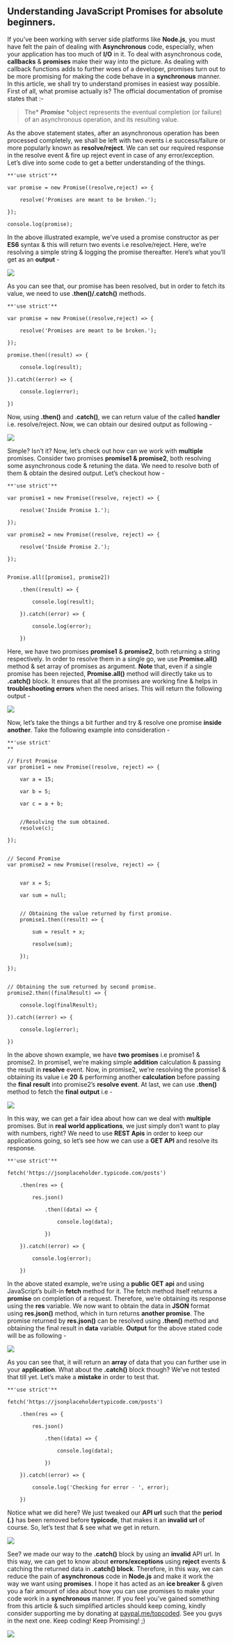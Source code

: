 ## Understanding JavaScript Promises for absolute beginners.


If you’ve been working with server side platforms like **Node.js**, you must have felt the pain of dealing with **Asynchronous** code, especially, when your application has too much of **I/O** in it. To deal with asynchronous code, **callbacks** & **promises** make their way into the picture. As dealing with callback functions adds to further woes of a developer, promises turn out to be more promising for making the code behave in a **synchronous** manner. In this article, we shall try to understand promises in easiest way possible. First of all, what promise actually is? The official documentation of promise states that :-
> The* ***Promise*** *object represents the eventual completion (or failure) of an asynchronous operation, and its resulting value.

As the above statement states, after an asynchronous operation has been processed completely, we shall be left with two events i.e success/failure or more popularly known as **resolve/reject**. We can set our required response in the resolve event & fire up reject event in case of any error/exception. Let’s dive into some code to get a better understanding of the things.

```
**'use strict'**

var promise = new Promise((resolve,reject) => {
  
    resolve('Promises are meant to be broken.');
  
});

console.log(promise);
```


In the above illustrated example, we’ve used a promise constructor as per **ES6** syntax & this will return two events i.e resolve/reject. Here, we’re resolving a simple string & logging the promise thereafter. Here’s what you’ll get as an **output** -

![](https://cdn.hashnode.com/res/hashnode/image/upload/v1622564559711/EX8BmVw-x.jpeg)

As you can see that, our promise has been resolved, but in order to fetch its value, we need to use **.then()/.catch()** methods.

```
**'use strict'**

var promise = new Promise((resolve,reject) => {
  
    resolve('Promises are meant to be broken.');
  
});

promise.then((result) => {
  
    console.log(result);
  
}).catch((error) => {
  
    console.log(error);
  
})
```


Now, using **.then()** and .**catch()**, we can return value of the called **handler** i.e. resolve/reject. Now, we can obtain our desired output as following -

![](https://cdn.hashnode.com/res/hashnode/image/upload/v1622564561142/DXAkFNaEx.jpeg)

Simple? Isn’t it? Now, let’s check out how can we work with **multiple** promises. Consider two promises **promise1 & promise2**, both resolving some asynchronous code & retuning the data. We need to resolve both of them & obtain the desired output. Let’s checkout how -

```
**'use strict'**

var promise1 = new Promise((resolve, reject) => {
  
    resolve('Inside Promise 1.');
  
});

var promise2 = new Promise((resolve, reject) => {
  
    resolve('Inside Promise 2.');
  
});


Promise.all([promise1, promise2])

    .then((result) => {
  
        console.log(result);
  
    }).catch((error) => {
  
        console.log(error);
  
    })
```


Here, we have two promises **promise1** & **promise2**, both returning a string respectively. In order to resolve them in a single go, we use **Promise.all()** method & set array of promises as argument. **Note** that, even if a single promise has been rejected, **Promise.all()** method will directly take us to **.catch()** block. It ensures that all the promises are working fine & helps in **troubleshooting errors** when the need arises. This will return the following output -

![](https://cdn.hashnode.com/res/hashnode/image/upload/v1622564562461/uVbTCzOU4.jpeg)

Now, let’s take the things a bit further and try & resolve one promise **inside** **another**. Take the following example into consideration -

```
**'use strict'
**

// First Promise
var promise1 = new Promise((resolve, reject) => {

    var a = 15;
  
    var b = 5;
  
    var c = a + b;

  
    //Resolving the sum obtained.
    resolve(c);
  
});


// Second Promise
var promise2 = new Promise((resolve, reject) => {
  

    var x = 5;
  
    var sum = null;
  

    // Obtaining the value returned by first promise.
    promise1.then((result) => {
      
        sum = result + x;
      
        resolve(sum);
      
    });

});


// Obtaining the sum returned by second promise.
promise2.then((finalResult) => {
  
    console.log(finalResult);
  
}).catch((error) => {
  
    console.log(error);
  
})
```


In the above shown example, we have **two** **promises** i.e promise1 & promise2. In promise1, we’re making simple **addition** calculation & passing the result in **resolve** event. Now, in promise2, we’re resolving the promise1 & obtaining its value i.e **20** & performing another **calculation** before passing the **final** **result** into promise2’s **resolve** **event**. At last, we can use **.then()** method to fetch the **final output** i.e -

![](https://cdn.hashnode.com/res/hashnode/image/upload/v1622564563812/dk0O6GdAE.jpeg)

In this way, we can get a fair idea about how can we deal with **multiple** promises. But in **real world applications**, we just simply don’t want to play with numbers, right? We need to use **REST Apis** in order to keep our applications going, so let’s see how we can use a **GET API** and resolve its response.

```
**'use strict'**

fetch('https://jsonplaceholder.typicode.com/posts')

    .then(res => {
  
        res.json()
  
            .then((data) => {
          
                console.log(data);
          
            })
  
    }).catch((error) => {
  
        console.log(error);
  
    })
```


In the above stated example, we’re using a **public** **GET** **api** and using JavaScript’s built-in **fetch** method for it. The fetch method itself returns a **promise** on completion of a request. Therefore, we’re obtaining its response using the **res** variable. We now want to obtain the data in **JSON** format using **res.json()** method, which in turn returns **another promise**. The promise returned by **res.json()** can be resolved using **.then()** method and obtaining the final result in **data** variable. **Output** for the above stated code will be as following -

![](https://cdn.hashnode.com/res/hashnode/image/upload/v1622564565271/pmAQbqhud.jpeg)

As you can see that, it will return an **array** of data that you can further use in your **application**. What about the **.catch()** block though? We’ve not tested that till yet. Let’s make a **mistake** in order to test that.

```
**'use strict'**

fetch('https://jsonplaceholdertypicode.com/posts')

    .then(res => {
  
        res.json()
  
            .then((data) => {
          
                console.log(data);
          
            })
  
    }).catch((error) => {
  
        console.log('Checking for error - ', error);
  
    })
```


Notice what we did here? We just tweaked our **API url** such that the **period (.)** has been removed before **typicode**, that makes it an **invalid** **url** of course. So, let’s test that & see what we get in return.

![](https://cdn.hashnode.com/res/hashnode/image/upload/v1622564566810/su3wScO8E.jpeg)

See? we made our way to the **.catch()** block by using an **invalid** API url. In this way, we can get to know about **errors/exceptions** using **reject** events & catching the returned data in **.catch() block**. Therefore, in this way, we can reduce the pain of **asynchronous** code in **Node.js** and make it work the way we want using **promises**. I hope it has acted as an **ice breaker** & given you a fair amount of idea about how you can use promises to make your code work in a **synchronous** manner. If you feel you’ve gained something from this article & such simplified articles should keep coming, kindly consider supporting me by donating at [paypal.me/topcoded](https://www.paypal.me/topcoded). See you guys in the next one. Keep coding! Keep Promising! ;)

![](https://cdn.hashnode.com/res/hashnode/image/upload/v1622564568364/_8IXyEKfs.png)